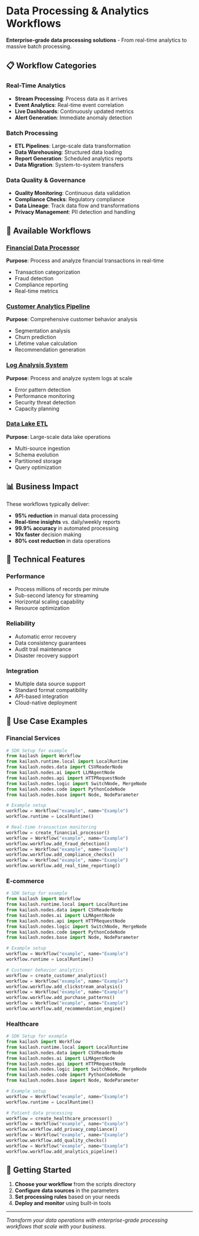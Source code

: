 # Data Processing & Analytics Workflows

**Enterprise-grade data processing solutions** - From real-time analytics to massive batch processing.

## 📋 Workflow Categories

### Real-Time Analytics
- **Stream Processing**: Process data as it arrives
- **Event Analytics**: Real-time event correlation
- **Live Dashboards**: Continuously updated metrics
- **Alert Generation**: Immediate anomaly detection

### Batch Processing
- **ETL Pipelines**: Large-scale data transformation
- **Data Warehousing**: Structured data loading
- **Report Generation**: Scheduled analytics reports
- **Data Migration**: System-to-system transfers

### Data Quality & Governance
- **Quality Monitoring**: Continuous data validation
- **Compliance Checks**: Regulatory compliance
- **Data Lineage**: Track data flow and transformations
- **Privacy Management**: PII detection and handling

## 🚀 Available Workflows

### [Financial Data Processor](scripts/financial_data_processor.py)
**Purpose**: Process and analyze financial transactions in real-time
- Transaction categorization
- Fraud detection
- Compliance reporting
- Real-time metrics

### [Customer Analytics Pipeline](scripts/customer_analytics_pipeline.py)
**Purpose**: Comprehensive customer behavior analysis
- Segmentation analysis
- Churn prediction
- Lifetime value calculation
- Recommendation generation

### [Log Analysis System](scripts/log_analysis_system.py)
**Purpose**: Process and analyze system logs at scale
- Error pattern detection
- Performance monitoring
- Security threat detection
- Capacity planning

### [Data Lake ETL](scripts/data_lake_etl.py)
**Purpose**: Large-scale data lake operations
- Multi-source ingestion
- Schema evolution
- Partitioned storage
- Query optimization

## 📊 Business Impact

These workflows typically deliver:
- **95% reduction** in manual data processing
- **Real-time insights** vs. daily/weekly reports
- **99.9% accuracy** in automated processing
- **10x faster** decision making
- **80% cost reduction** in data operations

## 🔧 Technical Features

### Performance
- Process millions of records per minute
- Sub-second latency for streaming
- Horizontal scaling capability
- Resource optimization

### Reliability
- Automatic error recovery
- Data consistency guarantees
- Audit trail maintenance
- Disaster recovery support

### Integration
- Multiple data source support
- Standard format compatibility
- API-based integration
- Cloud-native deployment

## 🎯 Use Case Examples

### Financial Services
```python
# SDK Setup for example
from kailash import Workflow
from kailash.runtime.local import LocalRuntime
from kailash.nodes.data import CSVReaderNode
from kailash.nodes.ai import LLMAgentNode
from kailash.nodes.api import HTTPRequestNode
from kailash.nodes.logic import SwitchNode, MergeNode
from kailash.nodes.code import PythonCodeNode
from kailash.nodes.base import Node, NodeParameter

# Example setup
workflow = Workflow("example", name="Example")
workflow.runtime = LocalRuntime()

# Real-time transaction monitoring
workflow = create_financial_processor()
workflow = Workflow("example", name="Example")
workflow.workflow.add_fraud_detection()
workflow = Workflow("example", name="Example")
workflow.workflow.add_compliance_checks()
workflow = Workflow("example", name="Example")
workflow.workflow.add_real_time_reporting()

```

### E-commerce
```python
# SDK Setup for example
from kailash import Workflow
from kailash.runtime.local import LocalRuntime
from kailash.nodes.data import CSVReaderNode
from kailash.nodes.ai import LLMAgentNode
from kailash.nodes.api import HTTPRequestNode
from kailash.nodes.logic import SwitchNode, MergeNode
from kailash.nodes.code import PythonCodeNode
from kailash.nodes.base import Node, NodeParameter

# Example setup
workflow = Workflow("example", name="Example")
workflow.runtime = LocalRuntime()

# Customer behavior analytics
workflow = create_customer_analytics()
workflow = Workflow("example", name="Example")
workflow.workflow.add_clickstream_analysis()
workflow = Workflow("example", name="Example")
workflow.workflow.add_purchase_patterns()
workflow = Workflow("example", name="Example")
workflow.workflow.add_recommendation_engine()

```

### Healthcare
```python
# SDK Setup for example
from kailash import Workflow
from kailash.runtime.local import LocalRuntime
from kailash.nodes.data import CSVReaderNode
from kailash.nodes.ai import LLMAgentNode
from kailash.nodes.api import HTTPRequestNode
from kailash.nodes.logic import SwitchNode, MergeNode
from kailash.nodes.code import PythonCodeNode
from kailash.nodes.base import Node, NodeParameter

# Example setup
workflow = Workflow("example", name="Example")
workflow.runtime = LocalRuntime()

# Patient data processing
workflow = create_healthcare_processor()
workflow = Workflow("example", name="Example")
workflow.workflow.add_privacy_compliance()
workflow = Workflow("example", name="Example")
workflow.workflow.add_quality_checks()
workflow = Workflow("example", name="Example")
workflow.workflow.add_analytics_pipeline()

```

## 🚦 Getting Started

1. **Choose your workflow** from the scripts directory
2. **Configure data sources** in the parameters
3. **Set processing rules** based on your needs
4. **Deploy and monitor** using built-in tools

---

*Transform your data operations with enterprise-grade processing workflows that scale with your business.*
